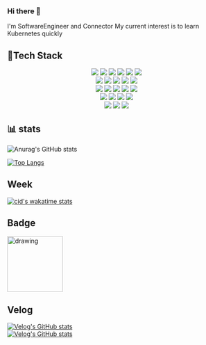 ### Hi there 👋

I'm SoftwareEngineer and Connector
My current interest is to learn Kubernetes quickly

<!--
**cid-yoon/cid-yoon** is a ✨ _special_ ✨ repository because its `README.md` (this file) appears on your GitHub profile.

Here are some ideas to get you started:

- 🔭 I’m currently working on ...
- 🌱 I’m currently learning ...
- 👯 I’m looking to collaborate on ...
- 🤔 I’m looking for help with ...
- 💬 Ask me about ...
- 📫 How to reach me: ...
- 😄 Pronouns: ...
- ⚡ Fun fact: ...
-->


<h2> 🚀Tech Stack</h2>
<div align="center"> 
  <img src="https://img.shields.io/badge/java-007396?style=for-the-badge&logo=java&logoColor=white"> 
  <img src="https://img.shields.io/badge/c%23-7F52FF?style=for-the-badge&logo=csharp&logoColor=white"> 
  <img src="https://img.shields.io/badge/python-3776AB?style=for-the-badge&logo=python&logoColor=white">
  <img src="https://img.shields.io/badge/c++-00599C?style=for-the-badge&logo=c%2B%2B&logoColor=white">
  <img src="https://img.shields.io/badge/go-7F52FF?style=for-the-badge&logo=go&logoColor=white">
  <img src="https://img.shields.io/badge/javascript-232F3E?style=for-the-badge&logo=javascript&logoColor=white"> 
  <br>
  <img src="https://img.shields.io/badge/Spring%20Boot-6DB33F?style=for-the-badge&logo=Spring%20Boot&logoColor=white"> 
  <img src="https://img.shields.io/badge/Spring%20Data%20JPA-1YB12F?style=for-the-badge&logo=JPA&logoColor=white">
  <img src="https://img.shields.io/badge/Reactive%20Programming-D24939?style=for-the-badge&logo=JPA&logoColor=white">
  <img src="https://img.shields.io/badge/vue-6DB33F?style=for-the-badge&logo=vue&logoColor=white">
  <img src="https://img.shields.io/badge/nodejs-7F52FF?style=for-the-badge&logo=go&logoColor=white">
  <br>

  <img src="https://img.shields.io/badge/h2-CC0200?style=for-the-badge&logo=h2&logoColor=white" />
  <img src="https://img.shields.io/badge/mysql-4479A1?style=for-the-badge&logo=mysql&logoColor=white"> 
  <img src="https://img.shields.io/badge/QueryDsl-232F3E?style=for-the-badge&logo=QueryDsl&logoColor=white"> 
  <img src="https://img.shields.io/badge/Restdocs-6DB33F?style=for-the-badge&logo=Restdocs&logoColor=white"> 
  <img src="https://img.shields.io/badge/mssql-2479A1?style=for-the-badge&logo=mssql&logoColor=white"> 
  <br>
  <img src="https://img.shields.io/badge/Jenkins-D24939?style=for-the-badge&logo=Jenkins&logoColor=white"> 
  <img src="https://img.shields.io/badge/Terraform-3776AB?style=for-the-badge&logo=Terraform&logoColor=white"> 
  <img src="https://img.shields.io/badge/Amazon AWS-232F3E?style=for-the-badge&logo=Amazon AWS&logoColor=white"> 
  <img src="https://img.shields.io/badge/k8s-7F52FF?style=for-the-badge&logo=k8s&logoColor=white"> 
  <br>  
  <img src="https://img.shields.io/badge/GitHub-181717?style=for-the-badge&logo=GitHub&logoColor=white">   
  <img src="https://img.shields.io/badge/Sourcetree-0052CC?style=for-the-badge&logo=Sourcetree&logoColor=white"> 
  <img src="https://img.shields.io/badge/Slack-4A154B?style=for-the-badge&logo=Slack&logoColor=white">
  <br>
</div>  


## 📊 stats
![Anurag's GitHub stats](https://github-readme-stats.vercel.app/api?username=cid-yoon&show_icons=true&hide=stars&count_private=true&show_icons=true&theme=radical)

[![Top Langs](https://github-readme-stats.vercel.app/api/top-langs/?username=cid-yoon&layout=compact&theme=radical&hide=html)](https://github.com/anuraghazra/github-readme-stats)
 
## Week
 [![cid's wakatime stats](https://wakatime.com/badge/user/3edc177d-5888-48bf-adbf-b88d0f3f6724.svg)](https://wakatime.com/@3edc177d-5888-48bf-adbf-b88d0f3f6724)

## Badge
<!--START_SECTION:badges-->
<img src="https://images.credly.com/size/680x680/images/0e284c3f-5164-4b21-8660-0d84737941bc/image.png" alt="drawing" width="128"/>
<!--END_SECTION:badges-->

## Velog
[![Velog's GitHub stats](https://velog-readme-stats.vercel.app/api?name=cid-yoon)](https://velog-readme-stats.vercel.app/api/redirect?name=cid-yoon)
<br>
[![Velog's GitHub stats](https://velog-readme-stats.vercel.app/api/badge?name=cid-yoon)](https://velog.io/@cid-yoon) 





